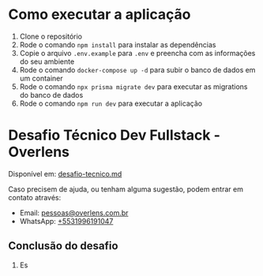 # Como executar a aplicação

1. Clone o repositório
2. Rode o comando `npm install` para instalar as dependências
3. Copie o arquivo `.env.example` para `.env` e preencha com as informações do seu ambiente
4. Rode o comando `docker-compose up -d` para subir o banco de dados em um container
5. Rode o comando `npx prisma migrate dev` para executar as migrations do banco de dados
6. Rode o comando `npm run dev` para executar a aplicação

# Desafio Técnico Dev Fullstack - Overlens

Disponível em: [desafio-tecnico.md](./desafio-tecnico.md)

Caso precisem de ajuda, ou tenham alguma sugestão, podem entrar em contato através:

- Email: [pessoas@overlens.com.br](mailto:pessoas@overlens.com.br)
- WhatsApp: [+5531996191047](https://wa.me/5531996191047)


## Conclusão do desafio

1. Es